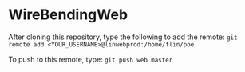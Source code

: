 # WireBendingWeb

After cloning this repository, type the following to add the remote:
```git remote add <YOUR_USERNAME>@linwebprod:/home/flin/poe```

To push to this remote, type:
```git push web master```

